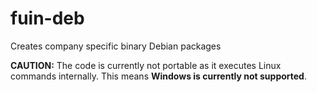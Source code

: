 # fuin-deb
Creates company specific binary Debian packages

**CAUTION:** The code is currently not portable as it executes Linux commands internally. This means **Windows is currently not supported**.
